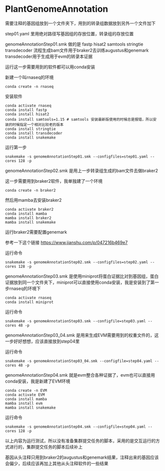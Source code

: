 # PlantGenomeAnnotation


需要注释的基因组放到一个文件夹下，用到的转录组数据放到另外一个文件加下

step01.yaml 里用绝对路径写基因组的存放位置，转录组的存放位置

genomeAnnotationStep01.smk 做的是 fastp hisat2 samtools stringtie transdecoder 流程生成bam文件用于braker2去训练augustus和genemark transdecoder用于生成用于evm的转录本证据

运行这一步需要用到的软件都可以用conda安装

新建一个叫rnaseq的环境

```
conda create -n rnaseq
```

安装软件

```
conda activate rnaseq
conda install fastp
conda install hisat2
conda install samtools=1.15 # samtools 安装最新版使用的时候总是报错，所以安装的时候指定一个相对比较老的版本
conda install stringtie
conda install transdecoder
conda install snakemake
```

运行第一步

```
snakemake -s genomeAnnotationStep01.smk --configfiles=step01.yaml --cores 128 -p
```

genomeAnnotationStep02.smk 是用上一步转录组生成的bam文件去做braker2

这一步需要用到braker2软件，我单独建了一个环境

```
conda create -n braker2
```

然后用mamba去安装braker2

```
conda activate braker2
conda install mamba
mamba install braker2
mamba install snakemake
```

运行braker2需要配置genemark 

参考一下这个链接 https://www.jianshu.com/p/047216b469e7

运行命令

```
snakemake -s genomeAnnotationStep02.smk --configfiles=step02.yaml --cores 128 -p
```

genomeAnnotationStep03.smk 是使用miniprot将蛋白证据比对到基因组，蛋白证据放到同一个文件夹下，miniprot可以直接使用conda安装，我是安装到了第一步rnaseq的环境下

```
conda activate rnaseq
conda install miniprot
```

运行命令

```
snakemake -s genomeAnnotationStep03.smk --configfile=step03.yaml --cores 48 -p
```

genomeAnnotationStep03_04.smk 是用来生成EVM需要用到的权重文件的，这一步好好想想，应该直接放到step04里

运行命令

```
snakemake -s genomeAnnotationStep03_04.smk --configfile=step04.yaml --cores 48 -p
```

genomeAnnotationStep04.smk 就是evm整合各种证据了，evm也可以直接用conda安装，我是新建了EVM环境

```
conda create -n EVM
conda activate EVM
conda install mamba
mamba install evm
mamba install snakemake
```

运行命令

```
snakemake -s genomeAnnotationStep04.smk --configfile=step04.yaml --cores 128 -p
```


以上内容为运行测试，所以没有准备集群提交任务的脚本，采用的是交互运行的方式进行的，集群提交任务的脚本后续补上

基因从头注释只用到braker2的augustus和genemark结果，注释出来的基因应该会偏少，后续应该再加上其他从头注释软件的一些结果
